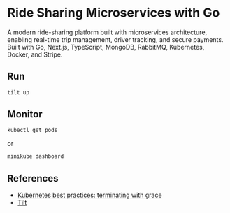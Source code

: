 # Ride Sharing Microservices with Go

A modern ride-sharing platform built with microservices architecture, enabling real-time trip management, driver tracking, and secure payments. 
Built with Go, Next.js, TypeScript, MongoDB, RabbitMQ, Kubernetes, Docker, and Stripe.



## Run

```bash
tilt up
```

## Monitor

```bash
kubectl get pods
```

or

```bash
minikube dashboard
```


## References 

- [Kubernetes best practices: terminating with grace](https://cloud.google.com/blog/products/containers-kubernetes/kubernetes-best-practices-terminating-with-grace)
- [Tilt](https://tilt.dev/)
